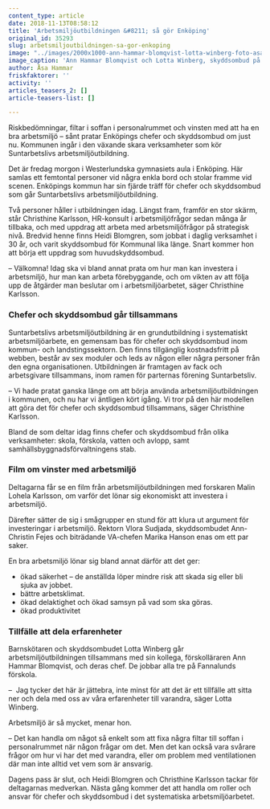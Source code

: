 ```yaml
---
content_type: article
date: 2018-11-13T08:58:12
title: 'Arbetsmiljöutbildningen &#8211; så gör Enköping'
original_id: 35293
slug: arbetsmiljoutbildningen-sa-gor-enkoping
image: "../images/2000x1000-ann-hammar-blomqvist-lotta-winberg-foto-asa-hammar.jpg"
image_caption: 'Ann Hammar Blomqvist och Lotta Winberg, skyddsombud på Fannalunds förskola, går Suntarbetslivs arbetsmiljöutbildning i Enköping. De uppskattar de många tillfällena att dela erfarenheter med andra. '
author: Åsa Hammar
friskfaktorer: ''
activity: ''
articles_teasers_2: []
article-teasers-list: []

---
```


Riskbedömningar, filtar i soffan i personalrummet och vinsten med att ha en bra arbetsmiljö – sånt pratar Enköpings chefer och skyddsombud om just nu. Kommunen ingår i den växande skara verksamheter som kör Suntarbetslivs arbetsmiljöutbildning.

Det är fredag morgon i Westerlundska gymnasiets aula i Enköping. Här samlas ett femtontal personer vid några enkla bord och stolar framme vid scenen. Enköpings kommun har sin fjärde träff för chefer och skyddsombud som går Suntarbetslivs arbetsmiljöutbildning.

Två personer håller i utbildningen idag. Längst fram, framför en stor skärm, står Christhine Karlsson, HR-konsult i arbetsmiljöfrågor sedan många år tillbaka, och med uppdrag att arbeta med arbetsmiljöfrågor på strategisk nivå. Bredvid henne finns Heidi Blomgren, som jobbat i daglig verksamhet i 30 år, och varit skyddsombud för Kommunal lika länge. Snart kommer hon att börja ett uppdrag som huvudskyddsombud.

– Välkomna! Idag ska vi bland annat prata om hur man kan investera i arbetsmiljö, hur man kan arbeta förebyggande, och om vikten av att följa upp de åtgärder man beslutar om i arbetsmiljöarbetet, säger Christhine Karlsson.

### Chefer och skyddsombud går tillsammans

Suntarbetslivs arbetsmiljöutbildning är en grundutbildning i systematiskt arbetsmiljöarbete, en gemensam bas för chefer och skyddsombud inom kommun- och landstingssektorn. Den finns tillgänglig kostnadsfritt på webben, består av sex moduler och leds av någon eller några personer från den egna organisationen. Utbildningen är framtagen av fack och arbetsgivare tillsammans, inom ramen för parternas förening Suntarbetsliv.

– Vi hade pratat ganska länge om att börja använda arbetsmiljöutbildningen i kommunen, och nu har vi äntligen kört igång. Vi tror på den här modellen att göra det för chefer och skyddsombud tillsammans, säger Christhine Karlsson.

Bland de som deltar idag finns chefer och skyddsombud från olika verksamheter: skola, förskola, vatten och avlopp, samt samhällsbyggnadsförvaltningens stab.

### Film om vinster med arbetsmiljö

Deltagarna får se en film från arbetsmiljöutbildningen med forskaren Malin Lohela Karlsson, om varför det lönar sig ekonomiskt att investera i arbetsmiljö.

Därefter sätter de sig i smågrupper en stund för att klura ut argument för investeringar i arbetsmiljö. Rektorn Vlora Sudjada, skyddsombudet Ann-Christin Fejes och biträdande VA-chefen Marika Hanson enas om ett par saker.

En bra arbetsmiljö lönar sig bland annat därför att det ger:

*   ökad säkerhet – de anställda löper mindre risk att skada sig eller bli sjuka av jobbet.
*   bättre arbetsklimat.
*   ökad delaktighet och ökad samsyn på vad som ska göras.
*   ökad produktivitet

### Tillfälle att dela erfarenheter

Barnskötaren och skyddsombudet Lotta Winberg går arbetsmiljöutbildningen tillsammans med sin kollega, förskolläraren Ann Hammar Blomqvist, och deras chef. De jobbar alla tre på Fannalunds förskola.

–  Jag tycker det här är jättebra, inte minst för att det är ett tillfälle att sitta ner och dela med oss av våra erfarenheter till varandra, säger Lotta Winberg.

Arbetsmiljö är så mycket, menar hon.

– Det kan handla om något så enkelt som att fixa några filtar till soffan i personalrummet när någon frågar om det. Men det kan också vara svårare frågor om hur vi har det med varandra, eller om problem med ventilationen där man inte alltid vet vem som är ansvarig.

Dagens pass är slut, och Heidi Blomgren och Christhine Karlsson tackar för deltagarnas medverkan. Nästa gång kommer det att handla om roller och ansvar för chefer och skyddsombud i det systematiska arbetsmiljöarbetet.


